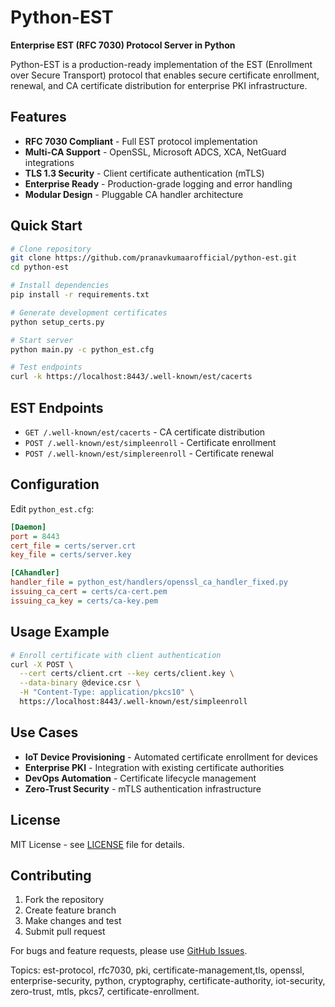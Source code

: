 # Python-EST

**Enterprise EST (RFC 7030) Protocol Server in Python**

Python-EST is a production-ready implementation of the EST (Enrollment over Secure Transport) protocol that enables secure certificate enrollment, renewal, and CA certificate distribution for enterprise PKI infrastructure.

## Features

- **RFC 7030 Compliant** - Full EST protocol implementation
- **Multi-CA Support** - OpenSSL, Microsoft ADCS, XCA, NetGuard integrations  
- **TLS 1.3 Security** - Client certificate authentication (mTLS)
- **Enterprise Ready** - Production-grade logging and error handling
- **Modular Design** - Pluggable CA handler architecture

## Quick Start

```bash
# Clone repository
git clone https://github.com/pranavkumaarofficial/python-est.git
cd python-est

# Install dependencies  
pip install -r requirements.txt

# Generate development certificates
python setup_certs.py

# Start server
python main.py -c python_est.cfg

# Test endpoints
curl -k https://localhost:8443/.well-known/est/cacerts
```

## EST Endpoints

- `GET /.well-known/est/cacerts` - CA certificate distribution
- `POST /.well-known/est/simpleenroll` - Certificate enrollment
- `POST /.well-known/est/simplereenroll` - Certificate renewal

## Configuration

Edit `python_est.cfg`:

```ini
[Daemon]
port = 8443
cert_file = certs/server.crt
key_file = certs/server.key

[CAhandler] 
handler_file = python_est/handlers/openssl_ca_handler_fixed.py
issuing_ca_cert = certs/ca-cert.pem
issuing_ca_key = certs/ca-key.pem
```

## Usage Example

```bash
# Enroll certificate with client authentication
curl -X POST \
  --cert certs/client.crt --key certs/client.key \
  --data-binary @device.csr \
  -H "Content-Type: application/pkcs10" \
  https://localhost:8443/.well-known/est/simpleenroll
```

## Use Cases

- **IoT Device Provisioning** - Automated certificate enrollment for devices
- **Enterprise PKI** - Integration with existing certificate authorities  
- **DevOps Automation** - Certificate lifecycle management
- **Zero-Trust Security** - mTLS authentication infrastructure

## License

MIT License - see [LICENSE](LICENSE) file for details.

## Contributing

1. Fork the repository
2. Create feature branch
3. Make changes and test
4. Submit pull request

For bugs and feature requests, please use [GitHub Issues](https://github.com/pranavkumaarofficial/python-est/issues).

Topics: est-protocol, rfc7030, pki, certificate-management,tls, openssl, enterprise-security, python, cryptography, certificate-authority, iot-security, zero-trust, mtls, pkcs7, certificate-enrollment.
